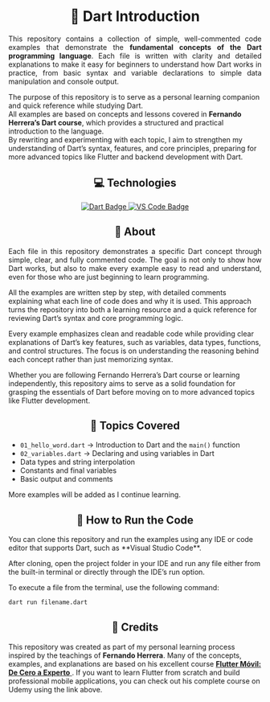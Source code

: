 <h1 align=center>🎯 Dart Introduction</h1> 

<p align=justify> This repository contains a collection of simple, well-commented code examples that demonstrate the <b>fundamental concepts of the Dart programming language</b>.  
Each file is written with clarity and detailed explanations to make it easy for beginners to understand how Dart works in practice, from basic syntax and variable declarations to simple data manipulation and console output.

The purpose of this repository is to serve as a personal learning companion and quick reference while studying Dart.  
All examples are based on concepts and lessons covered in <b>Fernando Herrera’s Dart course</b>, which provides a structured and practical introduction to the language.  
By rewriting and experimenting with each topic, I aim to strengthen my understanding of Dart’s syntax, features, and core principles, preparing for more advanced topics like Flutter and backend development with Dart.
</p>

<h2 align="center">💻 Technologies</h2>

<p align="center">
  <a href="https://dart.dev/" target="_blank">
    <img src="https://img.shields.io/badge/Dart-0175C2?logo=dart&logoColor=white&style=for-the-badge" alt="Dart Badge"/>
  </a>
  <a href="https://code.visualstudio.com/" target="_blank">
    <img src="https://img.shields.io/badge/Visual%20Studio%20Code-007ACC?logo=visualstudiocode&logoColor=white&style=for-the-badge" alt="VS Code Badge"/>
  </a>
</p>

<h2 align=center> 📘 About</h2>

<p align=justify> Each file in this repository demonstrates a specific Dart concept through simple, clear, and fully commented code. The goal is not only to show how Dart works, but also to make every example easy to read and understand, even for those who are just beginning to learn programming.  

All the examples are written step by step, with detailed comments explaining what each line of code does and why it is used. This approach turns the repository into both a learning resource and a quick reference for reviewing Dart’s syntax and core programming logic.  

Every example emphasizes clean and readable code while providing clear explanations of Dart’s key features, such as variables, data types, functions, and control structures. The focus is on understanding the reasoning behind each concept rather than just memorizing syntax.  

Whether you are following Fernando Herrera’s Dart course or learning independently, this repository aims to serve as a solid foundation for grasping the essentials of Dart before moving on to more advanced topics like Flutter development.
</p>

<h2 align=center> 🧩 Topics Covered</h2>

- `01_hello_word.dart` → Introduction to Dart and the `main()` function  
- `02_variables.dart` → Declaring and using variables in Dart  
- Data types and string interpolation  
- Constants and final variables  
- Basic output and comments 

More examples will be added as I continue learning.

<h2 align=center> 🚀 How to Run the Code</h2>
You can clone this repository and run the examples using any IDE or code editor that supports Dart, such as **Visual Studio Code**.  

After cloning, open the project folder in your IDE and run any file either from the built-in terminal or directly through the IDE’s run option.  

To execute a file from the terminal, use the following command:
```bash
dart run filename.dart
```

<h2 align="center">📝 Credits</h2>

<p>
  This repository was created as part of my personal learning process inspired by the teachings of
  <strong>Fernando Herrera</strong>. Many of the concepts, examples, and explanations are based on his excellent course
  <a href="https://www.udemy.com/course/flutter-cero-a-experto/?couponCode=ACCAGE0923" target="_blank" rel="noopener noreferrer">
    <strong>Flutter Móvil: De Cero a Experto</strong>
  </a>. If you want to learn Flutter from scratch and build professional mobile applications, you can check out his complete course on Udemy using the link above.
</p>




